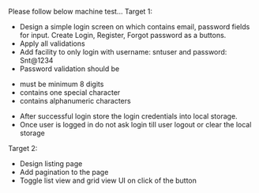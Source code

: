 Please follow below machine test...
Target 1:

- Design a simple login screen on which contains email, password fields for input.
  Create Login, Register, Forgot password as a buttons.
- Apply all validations
- Add facility to only login with username: sntuser and password: Snt@1234
- Password validation should be

* must be minimum 8 digits
* contains one special character
* contains alphanumeric characters

- After successful login store the login credentials into local storage.
- Once user is logged in do not ask login till user logout or clear the local storage

Target 2:

- Design listing page
- Add pagination to the page
- Toggle list view and grid view UI on click of the button
